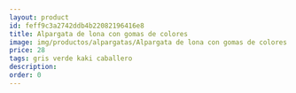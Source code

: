 ```yaml
---
layout: product
id: feff9c3a2742ddb4b22082196416e8
title: Alpargata de lona con gomas de colores 
image: img/productos/alpargatas/Alpargata de lona con gomas de colores =28 =gris verde kaki caballero.webp
price: 28 
tags: gris verde kaki caballero
description: 
order: 0
---
```


